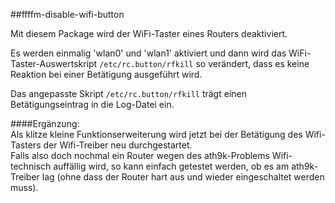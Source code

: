 ##ffffm-disable-wifi-button

Mit diesem Package wird der WiFi-Taster eines Routers deaktiviert.  

Es werden einmalig 'wlan0' und 'wlan1' aktiviert und dann wird das WiFi-Taster-Auswertskript `/etc/rc.button/rfkill` so verändert, dass es keine Reaktion bei einer Betätigung ausgeführt wird.  

Das angepasste Skript `/etc/rc.button/rfkill` trägt einen Betätigungseintrag in die Log-Datei ein. 

####Ergänzung:  
Als klitze kleine Funktionserweiterung wird jetzt bei der Betätigung des Wifi-Tasters der Wifi-Treiber neu durchgestartet.  
Falls also doch nochmal ein Router wegen des ath9k-Problems Wifi-technisch auffällig wird, so kann einfach getestet werden, ob es am ath9k-Treiber lag (ohne dass der Router hart aus und wieder eingeschaltet werden muss).
